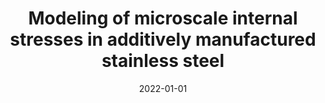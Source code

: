 ---
title: "Modeling of microscale internal stresses in additively manufactured stainless steel"
collection: publications
permalink: /publication/2022-01-01-Modeling-of-microscale-internal-stresses-in-additively-manufactured-stainless-steel
date: 2022-01-01
venue: 'Modelling and Simulation in Materials Science and Engineering'
paperurl: 'https://dx.doi.org/10.1088/1361-651X/ac8698'
citation: ' Yin Zhang,  Kunqing Ding,  Yejun Gu,  Wen Chen,  Y. Wang,  Jaafar El-Awady,  David McDowell,  Ting Zhu, &quot;Modeling of microscale internal stresses in additively manufactured stainless steel.&quot; Modelling and Simulation in Materials Science and Engineering, 30, 074001, 2022.'
authors: ' Yin Zhang,  Kunqing Ding,  Yejun Gu,  Wen Chen,  Y. Wang,  Jaafar El-Awady,  David McDowell,  Ting Zhu, '
volume: '30'
pages: '074001'
---